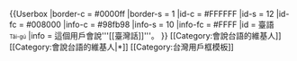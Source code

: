 {{Userbox
  |border-c = #0000ff
  |border-s = 1
  |id-c     = #FFFFFF
  |id-s     = 12
  |id-fc    = #008000
  |info-c   = #98fb98
  |info-s   = 10
  |info-fc  = #FFFF
  |id       = 臺語</br><small><small>Tâi-gú</small></small>
  |info     = 這個用戶會說'''[[臺灣話]]'''。
}} <includeonly>[[Category:會說台語的維基人]]</includeonly>
<noinclude>
[[Category:會說台語的維基人|*]]
[[Category:台灣用戶框模板]]
</noinclude>